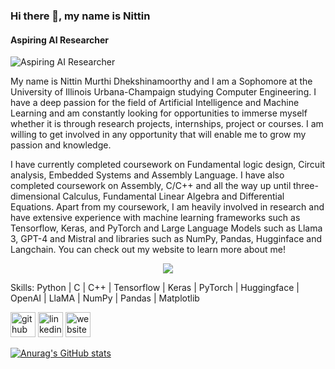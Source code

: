 ### Hi there 👋, my name is Nittin
#### Aspiring AI Researcher
![Aspiring AI Researcher](https://www.uillinois.edu/userfiles/Servers/Server_1240/image/header_banner_uiuc.png)

My name is Nittin Murthi Dhekshinamoorthy and I am a Sophomore at the University of Illinois Urbana-Champaign studying Computer Engineering. I have a deep passion for the field of Artificial Intelligence and Machine Learning and am constantly looking for opportunities to immerse myself whether it is through research projects, internships, project or courses. I am willing to get involved in any opportunity that will enable me to grow my passion and knowledge.

I have currently completed coursework on Fundamental logic design, Circuit analysis, Embedded Systems and Assembly Language. I have also completed coursework on Assembly, C/C++ and all the way up until three-dimensional Calculus, Fundamental Linear Algebra and Differential Equations. Apart from my coursework, I am heavily involved in research and have extensive experience with machine learning frameworks such as Tensorflow, Keras, and PyTorch and Large Language Models such as Llama 3, GPT-4 and Mistral and libraries such as NumPy, Pandas, Hugginface and Langchain. You can check out my website to learn more about me!

<p align="center">
  <a href="https://skillicons.dev">
    <img src="https://skillicons.dev/icons?i=git,kubernetes,docker,c,vim](https://skillicons.dev/icons?i=py,c,cpp,tensorflow,pytorch,sklearn,anaconda,aws,sqlite,visualstudio,docker,github,latex,mysql,nodejs,npm,pycharm,html,css,wasm" />
  </a>
</p>

Skills: Python | C | C++ | Tensorflow | Keras | PyTorch | Huggingface | OpenAI | LlaMA | NumPy | Pandas | Matplotlib

[<img src='https://cdn.jsdelivr.net/npm/simple-icons@3.0.1/icons/github.svg' alt='github' height='40'>](https://github.com/Nittin-murthi)  [<img src='https://cdn.jsdelivr.net/npm/simple-icons@3.0.1/icons/linkedin.svg' alt='linkedin' height='40'>](https://www.linkedin.com/in/nittin-murthi-dhekshinamoorthy-1b4361279/)  [<img src='https://cdn.jsdelivr.net/npm/simple-icons@3.0.1/icons/icloud.svg' alt='website' height='40'>](https://nittin-murthi.github.io/PortfolioWebsite/)  


[![Anurag's GitHub stats](https://github-readme-stats.vercel.app/api?username=nittin-murthi)](https://github.com/anuraghazra/github-readme-stats)
<!--
**nittin-murthi/nittin-murthi** is a ✨ _special_ ✨ repository because its `README.md` (this file) appears on your GitHub profile.

Here are some ideas to get you started:

- 🔭 I’m currently working on ...
- 🌱 I’m currently learning ...
- 👯 I’m looking to collaborate on ...
- 🤔 I’m looking for help with ...
- 💬 Ask me about ...
- 📫 How to reach me: ...
- 😄 Pronouns: ...
- ⚡ Fun fact: ...
-->


